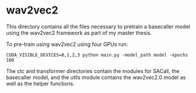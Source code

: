 # wav2vec2

This directory contains all the files necessary to pretrain a basecaller model using the wav2vec2 framework as part of my master thesis.

To pre-train using wav2vec2 using four GPUs run:

```
CUDA_VISIBLE_DEVICES=0,1,2,3 python main.py -model_path model -epochs 100
```

The ctc and transformer directories contain the modules for SACall, the basecaller model, and the utils module contains the wav2vec2.0 model as well as the helper functions. 
